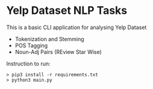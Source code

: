 # Yelp Dataset NLP Tasks

This is a basic CLI application for analysing Yelp Dataset 

- Tokenization and Stemming
- POS Tagging
- Noun-Adj Pairs (REview Star Wise)

Instruction to run:

```
> pip3 install -r requirements.txt
> python3 main.py
```